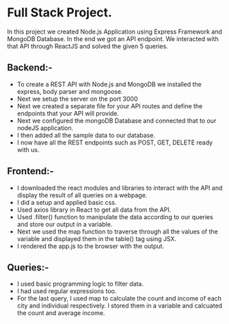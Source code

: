 # Full Stack Project.

In this project we created Node.js Application using Express Framework and MongoDB Database. In the end we got an API endpoint. We interacted with that API through ReactJS and solved the given 5 queries.

## Backend:-

* To create a REST API with Node.js and MongoDB we installed the express, body parser and mongoose. 
* Next we setup the server on the port 3000 
* Next we created a separate file for your API routes and define the endpoints that your API will provide. 
* Next we configured the mongoDB Database and connected that to our nodeJS application. 
* I then added all the sample data to our database. 
* I now have all the REST endpoints such as POST, GET, DELETE ready with us.

## Frontend:- 

* I downloaded the react modules and libraries to interact with the API and display the result of all queries on a webpage. 
* I did a setup and applied basic css. 
* Used axios library in React to get all data from the API. 
* Used .filter() function to manipulate the data according to our queries and store our output in a variable. 
* Next we used the map function to traverse through all the values of the variable and displayed them in the table() tag using JSX. 
* I rendered the app.js to the browser with the output.

## Queries:- 

* I used basic programming logic to filter data. 
* I had used regular expressions too. 
* For the last query, I used map to calculate the count and income of each city and individual respectively. I stored them in a variable and calcuated the count and average income.
